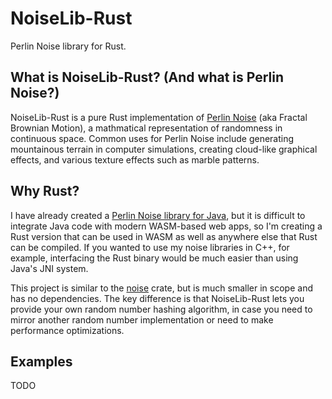 # NoiseLib-Rust
Perlin Noise library for Rust.

## What is NoiseLib-Rust? (And what is Perlin Noise?)
NoiseLib-Rust is a pure Rust implementation of [Perlin Noise](https://en.wikipedia.org/wiki/Perlin_noise) (aka Fractal Brownian Motion), a mathmatical representation of randomness in continuous space. Common uses for Perlin Noise include generating mountainous terrain in computer simulations, creating cloud-like graphical effects, and various texture effects such as marble patterns.

## Why Rust?
I have already created a [Perlin Noise library for Java](https://github.com/DrPlantabyte/Cyanos-Noise-Library), but it is difficult to integrate Java code with modern WASM-based web apps, so I'm creating a Rust version that can be used in WASM as well as anywhere else that Rust can be compiled. If you wanted to use my noise libraries in C++, for example, interfacing the Rust binary would be much easier than using Java's JNI system.

This project is similar to the [noise](https://crates.io/crates/noise) crate, but is much smaller in scope and has no dependencies. The key difference is that NoiseLib-Rust lets you provide your own random number hashing algorithm, in case you need to mirror another random number implementation or need to make performance optimizations.

## Examples
TODO
